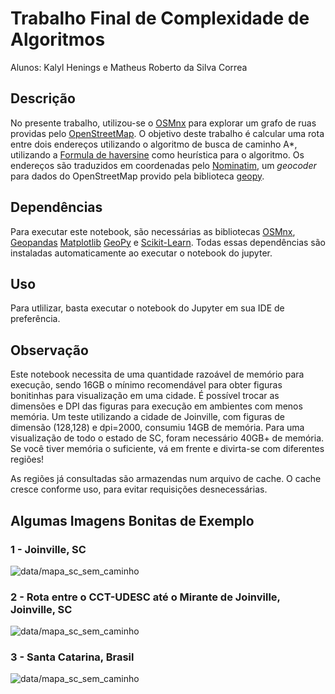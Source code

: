 # Trabalho Final de Complexidade de Algoritmos

Alunos: Kalyl Henings e Matheus Roberto da Silva Correa

## Descrição

No presente trabalho, utilizou-se o [OSMnx](https://osmnx.readthedocs.io/en/stable/index.html) para explorar um grafo de ruas providas pelo [OpenStreetMap](https://www.openstreetmap.org/). O objetivo deste trabalho é calcular uma rota entre dois endereços utilizando o algoritmo de busca de caminho A*, utilizando a [Formula de haversine](https://en.wikipedia.org/wiki/Haversine_formula) como heurística para o algoritmo. Os endereços são traduzidos em coordenadas pelo [Nominatim](https://nominatim.org/release-docs/develop/api/Overview/), um *geocoder* para dados do OpenStreetMap provido pela biblioteca [geopy](https://geopy.readthedocs.io/en/stable/).

## Dependências

Para executar este notebook, são necessárias as bibliotecas [OSMnx](https://osmnx.readthedocs.io/en/stable/index.html), [Geopandas](https://geopandas.org/en/stable/) [Matplotlib](https://matplotlib.org/) [GeoPy](https://geopy.readthedocs.io/en/stable/) e [Scikit-Learn](https://scikit-learn.org/stable/). Todas essas dependências são instaladas automaticamente ao executar o notebook do jupyter.

## Uso

Para utlilizar, basta executar o notebook do Jupyter em sua IDE de preferência.

## Observação

Este notebook necessita de uma quantidade razoável de memório para execução, sendo 16GB o mínimo recomendável para obter figuras bonitinhas para visualização em uma cidade. É possível trocar as dimensões e DPI das figuras para execução em ambientes com menos memória. Um teste utilizando a cidade de Joinville, com figuras de dimensão (128,128) e dpi=2000, consumiu 14GB de memória. Para uma visualização de todo o estado de SC, foram necessário 40GB+ de memória. Se você tiver memória o suficiente, vá em frente e divirta-se com diferentes regiões!

As regiões já consultadas são armazendas num arquivo de cache. O cache cresce conforme uso, para evitar requisições desnecessárias.

## Algumas Imagens Bonitas de Exemplo

### 1 - Joinville, SC

![data/mapa_sc_sem_caminho](data/Joinville,%20Santa%20Catarina,%20Brasil.svg)

### 2 - Rota entre o CCT-UDESC até o Mirante de Joinville, Joinville, SC

![data/mapa_sc_sem_caminho](data/Joinville,%20Santa%20Catarina,%20Brasil%20UDESC,%20Joinville,%20Santa%20Catarina,%20Brasil%20Mirante,%20Joinville,%20Santa%20Catarina,%20Brasil%20.svg)

### 3 - Santa Catarina, Brasil

![data/mapa_sc_sem_caminho](data/Santa%20Catarina,%20Brasil.png)
